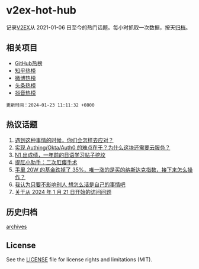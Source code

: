# v2ex-hot-hub

 记录[V2EX](https://www.v2ex.com/)从 2021-01-06 日至今的热门话题。每小时抓取一次数据，按天[归档](archives)。
 
 ## 相关项目

- [GitHub热榜](https://github.com/lonnyzhang423/github-hot-hub)
- [知乎热榜](https://github.com/lonnyzhang423/zhihu-hot-hub)
- [微博热榜](https://github.com/lonnyzhang423/weibo-hot-hub)
- [头条热榜](https://github.com/lonnyzhang423/toutiao-hot-hub)
- [抖音热榜](https://github.com/lonnyzhang423/douyin-hot-hub)


 `更新时间：2024-01-23 11:11:32 +0800`

## 热议话题

1. [遇到这种事情的时候，你们会怎样去应对？](https://www.v2ex.com/t/1010720)
1. [实现 Authing/Okta/Auth0 的难点在于？为什么这块还需要云服务？](https://www.v2ex.com/t/1010604)
1. [N1 出成绩，一年前的日语学习帖子挖坟](https://www.v2ex.com/t/1010582)
1. [提肛小助手：二次肛瘘手术](https://www.v2ex.com/t/1010679)
1. [手里 20W 的基金跌掉了 35%，唯一涨的是买的纳斯达克指数，接下来怎么操作？](https://www.v2ex.com/t/1010739)
1. [我认为只要不影响别人 想怎么活是自己的事情吧](https://www.v2ex.com/t/1010600)
1. [关于从 2024 年 1 月 21 日开始的访问问题](https://www.v2ex.com/t/1010835)

## 历史归档

[archives](archives)

## License

See the [LICENSE](LICENSE) file for license rights and limitations (MIT).
